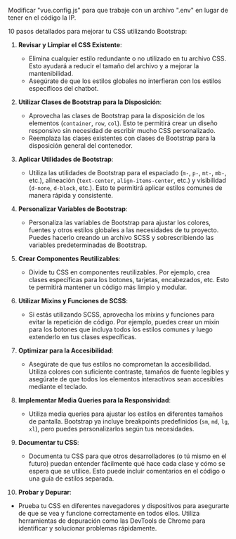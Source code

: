 Modificar "vue.config.js" para que trabaje con un archivo ".env" en lugar de tener en el código la IP.



10 pasos detallados para mejorar tu CSS utilizando Bootstrap:

1. **Revisar y Limpiar el CSS Existente**:
   - Elimina cualquier estilo redundante o no utilizado en tu archivo CSS. Esto ayudará a reducir el tamaño del archivo y a mejorar la mantenibilidad.
   - Asegúrate de que los estilos globales no interfieran con los estilos específicos del chatbot.

2. **Utilizar Clases de Bootstrap para la Disposición**:
   - Aprovecha las clases de Bootstrap para la disposición de los elementos (`container`, `row`, `col`). Esto te permitirá crear un diseño responsivo sin necesidad de escribir mucho CSS personalizado.
   - Reemplaza las clases existentes con clases de Bootstrap para la disposición general del contenedor.

3. **Aplicar Utilidades de Bootstrap**:
   - Utiliza las utilidades de Bootstrap para el espaciado (`m-`, `p-`, `mt-`, `mb-`, etc.), alineación (`text-center`, `align-items-center`, etc.) y visibilidad (`d-none`, `d-block`, etc.). Esto te permitirá aplicar estilos comunes de manera rápida y consistente.

4. **Personalizar Variables de Bootstrap**:
   - Personaliza las variables de Bootstrap para ajustar los colores, fuentes y otros estilos globales a las necesidades de tu proyecto. Puedes hacerlo creando un archivo SCSS y sobrescribiendo las variables predeterminadas de Bootstrap.

5. **Crear Componentes Reutilizables**:
   - Divide tu CSS en componentes reutilizables. Por ejemplo, crea clases específicas para los botones, tarjetas, encabezados, etc. Esto te permitirá mantener un código más limpio y modular.

6. **Utilizar Mixins y Funciones de SCSS**:
   - Si estás utilizando SCSS, aprovecha los mixins y funciones para evitar la repetición de código. Por ejemplo, puedes crear un mixin para los botones que incluya todos los estilos comunes y luego extenderlo en tus clases específicas.

7. **Optimizar para la Accesibilidad**:
   - Asegúrate de que tus estilos no comprometan la accesibilidad. Utiliza colores con suficiente contraste, tamaños de fuente legibles y asegúrate de que todos los elementos interactivos sean accesibles mediante el teclado.

8. **Implementar Media Queries para la Responsividad**:
   - Utiliza media queries para ajustar los estilos en diferentes tamaños de pantalla. Bootstrap ya incluye breakpoints predefinidos (`sm`, `md`, `lg`, `xl`), pero puedes personalizarlos según tus necesidades.

9. **Documentar tu CSS**:
   - Documenta tu CSS para que otros desarrolladores (o tú mismo en el futuro) puedan entender fácilmente qué hace cada clase y cómo se espera que se utilice. Esto puede incluir comentarios en el código o una guía de estilos separada.

10. **Probar y Depurar**:
   - Prueba tu CSS en diferentes navegadores y dispositivos para asegurarte de que se vea y funcione correctamente en todos ellos. Utiliza herramientas de depuración como las DevTools de Chrome para identificar y solucionar problemas rápidamente.
